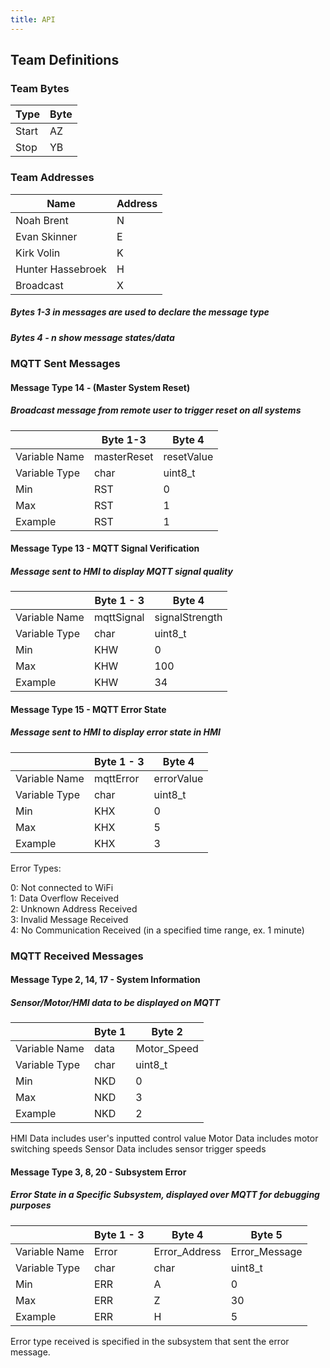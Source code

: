```yaml
---
title: API
---
```




## Team Definitions

### Team Bytes

| Type |  Byte  |
| -----------| ----------- |
| Start | AZ  |
| Stop | YB |

### Team Addresses

| Name |  Address  |
| -----------| ----------- |
| Noah Brent | N  |
|Evan Skinner| E |
|Kirk Volin| K |
|Hunter Hassebroek| H |
| Broadcast | X| 

##### Bytes 1-3 in messages are used to declare the message type
##### Bytes 4 - n show message states/data

### MQTT Sent Messages
#### Message Type 14 - (Master System Reset)
##### Broadcast message from remote user to trigger reset on all systems

|  |  Byte 1-3     |  Byte 4 |
| -----------| ----------- | --|
|Variable Name| masterReset  | resetValue | 
|Variable Type| char  | uint8_t |
|Min| RST  | 0 |
|Max| RST  | 1 |
|Example| RST | 1 |


#### Message Type 13 - MQTT Signal Verification
##### Message sent to HMI to display MQTT signal quality

|  |  Byte 1 - 3    |  Byte 4 |
| -----------| ----------- | -- |
|Variable Name| mqttSignal  | signalStrength |
|Variable Type| char  | uint8_t | 
|Min| KHW | 0  |
|Max| KHW |  100 | 
|Example| KHW | 34 |  

#### Message Type 15 - MQTT Error State
##### Message sent to HMI to display error state in HMI

|  |  Byte 1 - 3     | Byte 4| 
| -----------| ----------- | -- |
|Variable Name| mqttError  | errorValue |
|Variable Type| char  | uint8_t |
|Min | KHX  | 0 |
|Max | KHX | 5 |
|Example| KHX |  3 |

Error Types:

0: Not connected to WiFi  
1: Data Overflow Received  
2: Unknown Address Received  
3: Invalid Message Received  
4: No Communication Received (in a specified time range, ex. 1 minute)  



### MQTT Received Messages

#### Message Type 2, 14, 17 - System Information 
##### Sensor/Motor/HMI data to be displayed on MQTT


|  |  Byte 1     | Byte 2 | 
| -----------| ----------- | -- | 
|Variable Name| data  | Motor_Speed   | 
|Variable Type| char  |  uint8_t   | 
|Min| NKD  |  0  |   
|Max| NKD |  3   |   
|Example| NKD |   2   |  

HMI Data includes user's inputted control value
Motor Data includes motor switching speeds
Sensor Data includes sensor trigger speeds

#### Message Type 3, 8, 20 - Subsystem Error 
##### Error State in a Specific Subsystem, displayed over MQTT for debugging purposes

|  |  Byte 1 - 3    | Byte 4 | Byte 5 |
| -----------| ----------- | -- | -- |
|Variable Name| Error  | Error_Address   | Error_Message  |
|Variable Type| char  |  char   | uint8_t   |
|Min| ERR  |  A  | 0  |
|Max| ERR |  Z   |  30 |
|Example| ERR |   H   |  5 |

Error type received is specified in the subsystem that sent the error message.
